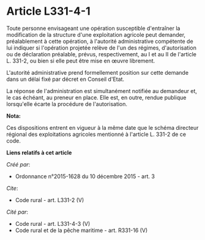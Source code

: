 # Article L331-4-1

Toute personne envisageant une opération susceptible d'entraîner la modification de la structure d'une exploitation agricole
peut demander, préalablement à cette opération, à l'autorité administrative compétente de lui indiquer si l'opération
projetée relève de l'un des régimes, d'autorisation ou de déclaration préalable, prévus, respectivement, au I et au II de
l'article L. 331-2, ou bien si elle peut être mise en œuvre librement. 

L'autorité administrative prend formellement position sur cette demande dans un délai fixé par décret en Conseil d'Etat. 

La réponse de l'administration est simultanément notifiée au demandeur et, le cas échéant, au preneur en place. Elle est, en
outre, rendue publique lorsqu'elle écarte la procédure de l'autorisation.

**Nota:**

Ces dispositions entrent en vigueur à la même date que le schéma directeur régional des exploitations agricoles mentionné à
l'article L. 331-2 de ce code.

**Liens relatifs à cet article**

_Créé par_:

  - Ordonnance n°2015-1628 du 10 décembre 2015 - art. 3

_Cite_:

  - Code rural - art. L331-2 (V)

_Cité par_:

  - Code rural - art. L331-4-3 (V)
  - Code rural et de la pêche maritime - art. R331-16 (V)

